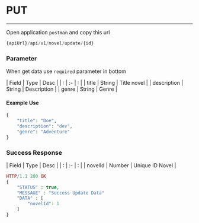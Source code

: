 # PUT

---
Open application `postman` and copy this url
```php
{apiUrl}/api/v1/novel/update/{id}
```

### Parameter
When get data use `required` parameter in bottom

| Field | Type   | Desc |
| : |   :-   |  :  |
| title | String | Title novel  |
| description | String | Description |
| genre | String | Genre  |

#### Example Use
```php
{
    "title": "Doe",
    "description": "dev",
    "genre": "Adventure"
}
```

### Success Response
| Field | Type   | Desc |
| : |   :-   |  :  |
| novelId | Number | Unique ID Novel  |

```php
HTTP/1.1 200 OK
{
    "STATUS" : true,
    "MESSAGE" : "Success Update Data"
    "DATA" : [
        "novelId": 1
    ]   
}